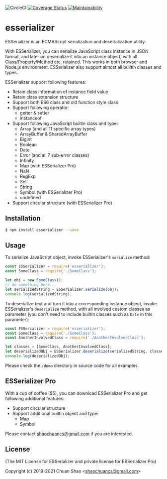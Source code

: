 ![CircleCI](https://circleci.com/gh/shaochuancs/esserializer.svg?style=shield)
[![Coverage Status](https://coveralls.io/repos/github/shaochuancs/esserializer/badge.svg?branch=master)](https://coveralls.io/github/shaochuancs/esserializer?branch=master)
[![Maintainability](https://api.codeclimate.com/v1/badges/dc4d2ca88c7cc8467b81/maintainability)](https://codeclimate.com/github/shaochuancs/esserializer/maintainability)

# esserializer
ESSerializer is an ECMAScript serialization and deserialization utility.

With ESSerializer, you can serialize JavaScript class instance in JSON format, and later on deserialize it into an instance object, with all Class/Property/Method etc. retained. 
This works in both browser and Node.js environment. ESSerializer also support almost all builtin classes and types.

ESSerializer support following features:
* Retain class information of instance field value
* Retain class extension structure
* Support both ES6 class and old function style class
* Support following operator: 
  * getter & setter
  * instanceof
* Support following JavaScript builtin class and type: 
  * Array (and all 11 specific array types) 
  * ArrayBuffer & SharedArrayBuffer
  * BigInt
  * Boolean
  * Date
  * Error (and all 7 sub-error classes)
  * Infinity
  * Map (with ESSerializer Pro)
  * NaN
  * RegExp
  * Set
  * String
  * Symbol (with ESSerializer Pro)
  * undefined
* Support circular structure (with ESSerializer Pro)

## Installation
```sh
$ npm install esserializer --save
```

## Usage
To serialize JavaScript object, invoke ESSerializer's `serialize` method:
```js
const ESSerializer = require('esserializer');
const SomeClass = require('./SomeClass');

let obj = new SomeClass();
// do something here...
let serializedString = ESSerializer.serialize(obj);
console.log(serializedString);
```

To deserialize text and turn it into a corresponding instance object, invoke ESSerializer's `deserialize` method, 
with all involved custom classes as parameter (you don't need to include builtin classes such as `Date` in this parameter):

```js
const ESSerializer = require('esserializer');
const SomeClass = require('./SomeClass');
const AnotherInvolvedClass = require('./AnotherInvolvedClass');

let classes = [SomeClass, AnotherInvolvedClass];
let deserializedObj = ESSerializer.deserialize(serializedString, classes);
console.log(deserializedObj);
```

Please check the `/demo` directory in source code for all examples.

## ESSerializer Pro
With a cup of coffee ($5), you can download ESSerializer Pro and get following additional features:
* Support circular structure
* Support additional builtin object and type: 
  * Map
  * Symbol

Please contact shaochuancs@gmail.com if you are interested.

## License
(The MIT License for ESSerializer and private license for ESSerializer Pro)

Copyright (c) 2019-2021 Chuan Shao &lt;shaochuancs@gmail.com&gt;
